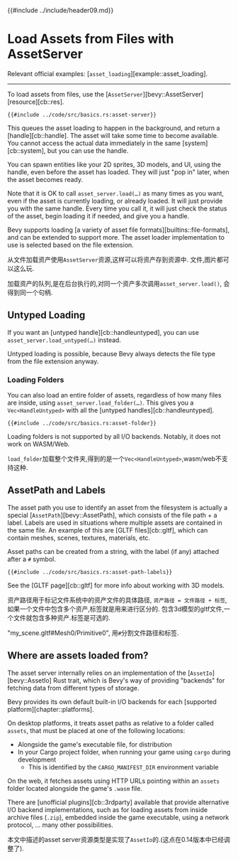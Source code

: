 {{#include ../include/header09.md}}

# Load Assets from Files with AssetServer

Relevant official examples:
[`asset_loading`][example::asset_loading].

---

To load assets from files, use the [`AssetServer`][bevy::AssetServer]
[resource][cb::res].

```rust,no_run,noplayground
{{#include ../code/src/basics.rs:asset-server}}
```

This queues the asset loading to happen in the background, and return a
[handle][cb::handle]. The asset will take some time to become available. You
cannot access the actual data immediately in the same [system][cb::system],
but you can use the handle.

You can spawn entities like your 2D sprites, 3D models, and UI, using the
handle, even before the asset has loaded. They will just "pop in" later,
when the asset becomes ready.

Note that it is OK to call `asset_server.load(…)` as many times as you want,
even if the asset is currently loading, or already loaded. It will just
provide you with the same handle. Every time you call it, it will just check
the status of the asset, begin loading it if needed, and give you a handle.

Bevy supports loading [a variety of asset file formats][builtins::file-formats],
and can be extended to support more. The asset loader implementation to use
is selected based on the file extension.

从文件加载资产使用`AssetServer`资源,这样可以将资产存到资源中.
文件,图片都可以这么玩.

加载资产的队列,是在后台执行的,对同一个资产多次调用`asset_server.load()`,
会得到同一个句柄.

## Untyped Loading

If you want an [untyped handle][cb::handleuntyped], you can use
`asset_server.load_untyped(…)` instead.

Untyped loading is possible, because Bevy always detects the file type from
the file extension anyway.

### Loading Folders

You can also load an entire folder of assets, regardless of how many
files are inside, using `asset_server.load_folder(…)`. This gives you a
`Vec<HandleUntyped>` with all the [untyped handles][cb::handleuntyped].

```rust,no_run,noplayground
{{#include ../code/src/basics.rs:asset-folder}}
```

Loading folders is not supported by all I/O backends. Notably, it does not
work on WASM/Web.

`load_folder`加载整个文件夹,得到的是一个`Vec<HandleUntyped>`,wasm/web不支持这种.

## AssetPath and Labels

The asset path you use to identify an asset from the filesystem is actually
a special [`AssetPath`][bevy::AssetPath], which consists of the file path +
a label. Labels are used in situations where multiple assets are contained
in the same file. An example of this are [GLTF files][cb::gltf], which can
contain meshes, scenes, textures, materials, etc.

Asset paths can be created from a string, with the label (if any) attached
after a `#` symbol.

```rust,no_run,noplayground
{{#include ../code/src/basics.rs:asset-path-labels}}
```

See the [GLTF page][cb::gltf] for more info about working with 3D models.

资产路径用于标记文件系统中的资产文件的具体路径,
`资产路径 = 文件路径 + 标签`,如果一个文件中包含多个资产,标签就是用来进行区分的.
包含3d模型的gltf文件,一个文件就包含多种资产.标签是可选的.

"my_scene.gltf#Mesh0/Primitive0", 用`#`分割文件路径和标签.

## Where are assets loaded from?

The asset server internally relies on an implementation of the
[`AssetIo`][bevy::AssetIo] Rust trait, which is Bevy's way of providing
"backends" for fetching data from different types of storage.

Bevy provides its own default built-in I/O backends for each [supported
platform][chapter::platforms].

On desktop platforms, it treats asset paths as relative to a folder called
`assets`, that must be placed at one of the following locations:
 - Alongside the game's executable file, for distribution
 - In your Cargo project folder, when running your game using `cargo` during development
   - This is identified by the `CARGO_MANIFEST_DIR` environment variable

On the web, it fetches assets using HTTP URLs pointing within an `assets`
folder located alongside the game's `.wasm` file.

There are [unofficial plugins][cb::3rdparty] available that provide alternative
I/O backend implementations, such as for loading assets from inside archive
files (`.zip`), embedded inside the game executable, using a network protocol,
… many other possibilities.

本文中描述的asset server资源类型是实现了`AssetIo`的.(这点在0.14版本中已经调整了).
